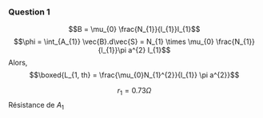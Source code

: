 ### Question 1
$$B = \mu_{0} \frac{N_{1}}{l_{1}}I_{1}$$
$$\phi = \int_{A_{1}} \vec{B}.d\vec{S} = N_{1} \times \mu_{0} \frac{N_{1}}{l_{1}}\pi a^{2} I_{1}$$
Alors, 
$$\boxed{L_{1, th} = \frac{\mu_{0}N_{1}^{2}}{l_{1}} \pi a^{2}}$$

$$r_{1} = 0.73 \Omega$$
Résistance de $A_{1}$
